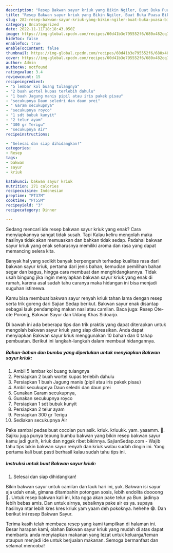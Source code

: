 ```yaml
---
description: "Resep Bakwan sayur kriuk yang Bikin Ngiler, Buat Buka Puasa Bikin Ngiler"
title: "Resep Bakwan sayur kriuk yang Bikin Ngiler, Buat Buka Puasa Bikin Ngiler"
slug: 282-resep-bakwan-sayur-kriuk-yang-bikin-ngiler-buat-buka-puasa-bikin-ngiler
category: Uncategorized
date: 2022-11-11T18:18:43.050Z
image: https://img-global.cpcdn.com/recipes/60d41b3e795552f6/680x482cq70/bakwan-sayur-kriuk-foto-resep-utama.jpg
hideToc: false
enableToc: true
enableTocContent: false
thumbnail: https://img-global.cpcdn.com/recipes/60d41b3e795552f6/680x482cq70/bakwan-sayur-kriuk-foto-resep-utama.jpg
cover: https://img-global.cpcdn.com/recipes/60d41b3e795552f6/680x482cq70/bakwan-sayur-kriuk-foto-resep-utama.jpg
author: Admin
authorAv: notfound
ratingvalue: 3.4
reviewcount: 15
recipeingredient:
- "5 lembar kol buang tulangnya"
- "2 buah wortel kupas terlebih dahulu"
- "1 buah Jagung manis pipil atau iris pakek pisau"
- "secukupnya Daun seledri dan daun prei"
- " Garam secukupnya"
- "secukupnya royco"
- "1 sdt bubuk kunyit"
- "2 telur ayam"
- "300 gr Terigu"
- "secukupnya Air"
recipeinstructions:

- "Selesai dan siap dihidangkan!"
categories:
- Resep
tags:
- bakwan
- sayur
- kriuk

katakunci: bakwan sayur kriuk 
nutrition: 271 calories
recipecuisine: Indonesian
preptime: "PT37M"
cooktime: "PT55M"
recipeyield: "3"
recipecategory: Dinner

---
```



Sedang mencari ide resep bakwan sayur kriuk yang enak? Cara menyiapkannya sangat tidak susah. Tapi Kalau keliru mengolah maka hasilnya tidak akan memuaskan dan bahkan tidak sedap. Padahal bakwan sayur kriuk yang enak seharusnya memiliki aroma dan rasa yang dapat memancing selera kita.


Banyak hal yang sedikit banyak berpengaruh terhadap kualitas rasa dari bakwan sayur kriuk, pertama dari jenis bahan, kemudian pemilihan bahan segar dan bagus, hingga cara membuat dan menghidangkannya. Tidak usah bingung jika ingin menyiapkan bakwan sayur kriuk yang enak di rumah, karena asal sudah tahu caranya maka hidangan ini bisa menjadi suguhan istimewa.

Kamu bisa membuat bakwan sayur renyah kriuk tahan lama dengan resep serta trik goreng dari Sajian Sedap berikut. Bakwan sayur enak disantap sebagai lauk pendamping makan nasi atau camilan. Baca juga: Resep Ote-ote Porong, Bakwan Sayur dan Udang Khas Sidoarjo.


Di bawah ini ada beberapa tips dan trik praktis yang dapat diterapkan untuk mengolah bakwan sayur kriuk yang siap dikreasikan. Anda dapat menyiapkan Bakwan sayur kriuk menggunakan 10 bahan dan 0 tahap pembuatan. Berikut ini langkah-langkah dalam membuat hidangannya.

<!--inarticleads1-->

##### Bahan-bahan dan bumbu yang diperlukan untuk menyiapkan Bakwan sayur kriuk:

1. Ambil 5 lembar kol buang tulangnya
1. Persiapkan 2 buah wortel kupas terlebih dahulu
1. Persiapkan 1 buah Jagung manis (pipil atau iris pakek pisau)
1. Ambil secukupnya Daun seledri dan daun prei
1. Gunakan  Garam secukupnya,
1. Gunakan secukupnya royco
1. Persiapkan 1 sdt bubuk kunyit
1. Persiapkan 2 telur ayam
1. Persiapkan 300 gr Terigu
1. Sediakan secukupnya Air


Pake sambal pedas buat cocolan pun asik. kriuk. kriuukk. yam. yaaamm. 🤤. Sajiku juga punya tepung bumbu bakwan yang bikin resep bakwan sayur kamu jadi gurih, kriuk dan nggak ribet bikinnya. SajianSedap.com - Wajib tahu tips bikin bakwan sayur renyah dan kriuk walau sudah dingin ini. Yang pertama kali buat pasti berhasil kalau sudah tahu tips ini. 

<!--inarticleads2-->

##### Instruksi untuk buat Bakwan sayur kriuk:


1. Selesai dan siap dihidangkan!

Bikin bakwan sayur untuk camilan dan lauk hari ini, yuk. Bakwan isi sayur aja udah enak, gimana ditambahin potongan sosis, lebih endolita doooong 🤤. Untuk resep bakwan kali ini, kita ngga akan pake telur ya Bun. jadinya lebih bebas amis. Dan untuk airnya, sebaiknya pake air es ya. supaya hasilnya ntar lebih kres kres kriuk yam yaam deh pokoknya. hehehe 😁. Dan berikut ini resep Bakwan Sayur. 

Terima kasih telah membaca resep yang kami tampilkan di halaman ini. Besar harapan kami, olahan Bakwan sayur kriuk yang mudah di atas dapat membantu anda menyiapkan makanan yang lezat untuk keluarga/teman ataupun menjadi ide untuk berjualan makanan. Semoga bermanfaat dan selamat mencoba!
